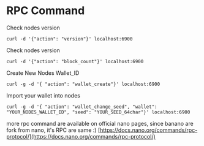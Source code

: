 # RPC Command

Check nodes version

```
curl -d '{"action": "version"}' localhost:6900
```

Check nodes version

```
curl -d '{"action": "block_count"}' localhost:6900
```

Create New Nodes Wallet\_ID

```
curl -g -d '{ "action": "wallet_create"}' localhost:6900
```

Import your wallet into nodes

```
curl -g -d '{ "action": "wallet_change_seed", "wallet": "YOUR_NODES_WALLET_ID", "seed": "YOUR_SEED_64char"}' localhost:6900
```

more rpc command are available on official nano pages, since banano are fork from nano, it's RPC are same :) [https://docs.nano.org/commands/rpc-protocol/](https://docs.nano.org/commands/rpc-protocol/)
